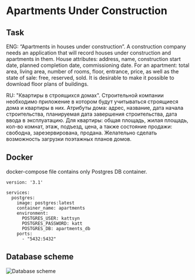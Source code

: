 # **Apartments Under Construction**

## **Task**

 ENG: “Apartments in houses under construction”. A construction company needs an application that will record houses under construction and apartments in them. House attributes: address, name, construction start date, planned completion date, commissioning date. For an apartment: total area, living area, number of rooms, floor, entrance, price, as well as the state of sale: free, reserved, sold. It is desirable to make it possible to download floor plans of buildings.

RU: "Квартиры в строящихся домах". Строительной компании необходимо приложение в котором будут учитываться строящиеся дома и квартиры в них. Атрибуты дома: адрес, название, дата начала строительства, планируемая дата завершения строительства, дата ввода в эксплуатацию. Для квартиры: общая площадь, жилая площадь, кол-во комнат, этаж, подъезд, цена, а также состояние продажи: свободна, зарезервирована, продана. Желательно сделать возможность загрузки поэтажных планов домов.

## **Docker** 
docker-compose file contains only Postgres DB container.

```
version: '3.1'

services:
  postgres:
    image: postgres:latest
    container_name: apartments
    environment:
      POSTGRES_USER: kattsyn
      POSTGRES_PASSWORD: katt
      POSTGRES_DB: apartments_db
    ports:
      - "5432:5432"
```

## **Database scheme**

![Database scheme](https://github.com/user-attachments/assets/576c6ca8-3f67-41fc-9473-412fdcd9ba25)
